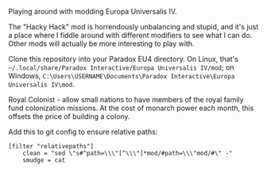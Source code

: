 Playing around with modding Europa Universalis IV.

The "Hacky Hack" mod is horrendously unbalancing and stupid, and it's just a
place where I fiddle around with different modifiers to see what I can do.
Other mods will actually be more interesting to play with.

Clone this repository into your Paradox EU4 directory. On Linux, that's
`~/.local/share/Paradox Interactive/Europa Universalis IV/mod`; on Windows,
`C:\Users\USERNAME\Documents\Paradox Interactive\Europa Universalis IV\mod`.


Royal Colonist - allow small nations to have members of the royal family fund
colonization missions. At the cost of monarch power each month, this offsets
the price of building a colony.


Add this to git config to ensure relative paths:

    [filter "relativepaths"]
        clean = "sed \"s#^path=\\\"[^\\\"]*mod/#path=\\\"mod/#\" -"
        smudge = cat
